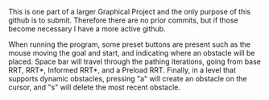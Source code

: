   This is one part of a larger Graphical Project and the only purpose of this github is to submit. 
Therefore there are no prior commits, but if those become necessary I have a more active github. 

  When running the program, some preset buttons are present such as the mouse moving 
the goal and start, and indicating where an obstacle will be placed. Space bar will travel through
the pathing iterations, going from base RRT, RRT*, Informed RRT*, and a Preload RRT. Finally, 
in a level that supports dynamic obstacles, pressing "a" will create an obstacle on the cursor, 
and "s" will delete the most recent obstacle.
